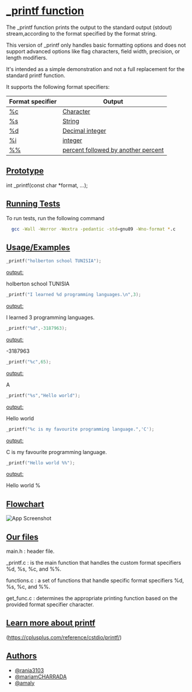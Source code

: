 
# [_printf function](https://via.placeholder.com/10/00b48a?text=+)

The _printf function prints the output to the standard output (stdout) stream,according to the format specified by the format string.

This version of _printf only handles basic formatting options and does not support advanced options like flag characters, field width, precision, or length modifiers.

It's intended as a simple demonstration and not a full replacement for the standard printf function.

It supports the following format specifiers:



| Format specifier            | Output                                                               |
| ----------------- | ------------------------------------------------------------------ |
| [%c](https://via.placeholder.com/10/00b48a?text=+) | [Character](https://via.placeholder.com/10/0a192f?text=+) |
| [%s](https://via.placeholder.com/10/00b48a?text=+) | [String](https://via.placeholder.com/10/0a192f?text=+) |
| [%d](https://via.placeholder.com/10/00b48a?text=+) | [Decimal integer](https://via.placeholder.com/10/0a192f?text=+) |
| [%i](https://via.placeholder.com/10/00b48a?text=+) | [integer](https://via.placeholder.com/10/0a192f?text=+) |
| [%%](https://via.placeholder.com/10/00b48a?text=+) | [percent followed by another percent](https://via.placeholder.com/10/0a192f?text=+) |

## [Prototype](https://via.placeholder.com/10/00b48a?text=+)
int _printf(const char *format, ...);

## [Running Tests](https://via.placeholder.com/10/00b48a?text=+)

To run tests, run the following command

```bash
  gcc -Wall -Werror -Wextra -pedantic -std=gnu89 -Wno-format *.c
```


## [Usage/Examples](https://via.placeholder.com/10/00b48a?text=+)

```c
_printf("holberton school TUNISIA");
```
[output:](https://via.placeholder.com/10/00b48a?text=+)

holberton school TUNISIA
```c
_printf("I learned %d programming languages.\n",3);
```
[output:](https://via.placeholder.com/10/00b48a?text=+)


I learned 3 programming languages.

```c
_printf("%d",-3187963);
```
[output:](https://via.placeholder.com/10/00b48a?text=+)

-3187963
```c
_printf("%c",65);
```
[output:](https://via.placeholder.com/10/00b48a?text=+)

A
```c
_printf("%s","Hello world");
```
[output:](https://via.placeholder.com/10/00b48a?text=+)

Hello world

```c
_printf("%c is my favourite programming language.",'C');
```
[output:](https://via.placeholder.com/10/00b48a?text=+)

C is my favourite programming language.

```c
_printf("Hello world %%");
```
[output:](https://via.placeholder.com/10/00b48a?text=+)

Hello world %







## [Flowchart](https://via.placeholder.com/10/00b48a?text=+)

![App Screenshot](https://via.placeholder.com/468x300?text=App+Screenshot+Here)


## [Our files](https://via.placeholder.com/10/00b48a?text=+)

main.h : header file.

_printf.c : is the main function that handles the custom format specifiers %d, %s, %c, and %%.


functions.c : a set of functions that handle specific format specifiers %d, %s, %c, and %%.


get_func.c : determines the appropriate printing function based on the provided format specifier character.


## [Learn more about printf](https://via.placeholder.com/10/00b48a?text=+)
(https://cplusplus.com/reference/cstdio/printf/)


## [Authors](https://via.placeholder.com/10/00b48a?text=+)

- [@rania3103](https://www.github.com/rania3103)
- [@mariamCHARRADA](https://www.github.com/mariamCHARRADA)
- [@amaly](https://www.github.com/amaly)


